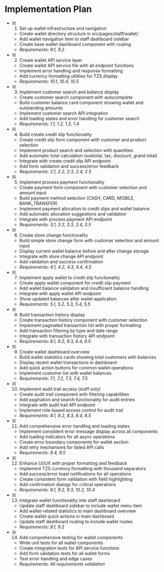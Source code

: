 # Implementation Plan

- [x] 1. Set up wallet infrastructure and navigation
  - Create wallet directory structure in src/pages/staff/wallet/
  - Add wallet navigation item to staff dashboard sidebar
  - Create base wallet dashboard component with routing
  - _Requirements: 9.1, 9.2_

- [x] 2. Create wallet API service layer
  - Create wallet API service file with all endpoint functions
  - Implement error handling and response formatting
  - Add currency formatting utilities for TZS display
  - _Requirements: 10.1, 10.4, 10.5_

- [x] 3. Implement customer search and balance display
  - Create customer search component with autocomplete
  - Build customer balance card component showing wallet and outstanding amounts
  - Implement customer search API integration
  - Add loading states and error handling for customer search
  - _Requirements: 1.1, 1.2, 1.3, 1.4_

- [x] 4. Build create credit slip functionality
  - Create credit slip form component with customer and product selection
  - Implement product search and selection with quantities
  - Add automatic total calculation (subtotal, tax, discount, grand total)
  - Integrate with create credit slip API endpoint
  - Add form validation and success/error feedback
  - _Requirements: 2.1, 2.2, 2.3, 2.4, 2.5_

- [x] 5. Implement process payment functionality
  - Create payment form component with customer selection and amount input
  - Build payment method selection (CASH, CARD, MOBILE, BANK_TRANSFER)
  - Implement payment allocation to credit slips and wallet balance
  - Add automatic allocation suggestions and validation
  - Integrate with process payment API endpoint
  - _Requirements: 3.1, 3.2, 3.3, 3.4, 3.5_

- [x] 6. Create store change functionality
  - Build simple store change form with customer selection and amount input
  - Display current wallet balance before and after change storage
  - Integrate with store change API endpoint
  - Add validation and success confirmation
  - _Requirements: 4.1, 4.2, 4.3, 4.4, 4.5_

- [x] 7. Implement apply wallet to credit slip functionality
  - Create apply wallet component for credit slip payment
  - Add wallet balance validation and insufficient balance handling
  - Integrate with apply wallet API endpoint
  - Show updated balances after wallet application
  - _Requirements: 5.1, 5.2, 5.3, 5.4, 5.5_

- [x] 8. Build transaction history display
  - Create transaction history component with customer selection
  - Implement paginated transaction list with proper formatting
  - Add transaction filtering by type and date range
  - Integrate with transaction history API endpoint
  - _Requirements: 6.1, 6.2, 6.3, 6.4, 6.5_

- [x] 9. Create wallet dashboard overview
  - Build wallet statistics cards showing total customers with balances
  - Display recent wallet transactions in dashboard
  - Add quick action buttons for common wallet operations
  - Implement customer list with wallet balances
  - _Requirements: 7.1, 7.2, 7.3, 7.4, 7.5_

- [x] 10. Implement audit trail access (staff only)
  - Create audit trail component with filtering capabilities
  - Add pagination and search functionality for audit entries
  - Integrate with audit trail API endpoint
  - Implement role-based access control for audit trail
  - _Requirements: 8.1, 8.2, 8.3, 8.4, 8.5_

- [x] 11. Add comprehensive error handling and loading states
  - Implement consistent error message display across all components
  - Add loading indicators for all async operations
  - Create error boundary components for wallet section
  - Add retry mechanisms for failed API calls
  - _Requirements: 9.4, 9.5_

- [x] 12. Enhance UI/UX with proper formatting and feedback
  - Implement TZS currency formatting with thousand separators
  - Add success/error toast notifications for all operations
  - Create consistent form validation with field highlighting
  - Add confirmation dialogs for critical operations
  - _Requirements: 9.1, 9.2, 9.3, 10.2, 10.4_

- [x] 13. Integrate wallet functionality into staff dashboard
  - Update staff dashboard sidebar to include wallet menu item
  - Add wallet-related statistics to main dashboard overview
  - Create wallet quick actions in main dashboard
  - Update staff dashboard routing to include wallet routes
  - _Requirements: 9.1, 9.2_

- [x] 14. Add comprehensive testing for wallet components
  - Write unit tests for all wallet components
  - Create integration tests for API service functions
  - Add form validation tests for all wallet forms
  - Test error handling and edge cases
  - _Requirements: All requirements validation_
